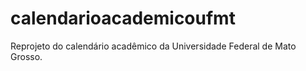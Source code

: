# calendarioacademicoufmt
Reprojeto do calendário acadêmico da Universidade Federal de Mato Grosso.
